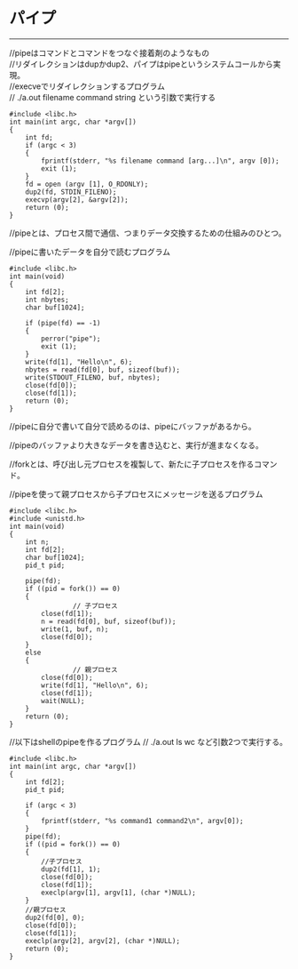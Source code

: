 # パイプ
---
//pipeはコマンドとコマンドをつなぐ接着剤のようなもの  
//リダイレクションはdupかdup2、パイプはpipeというシステムコールから実現。  
//execveでリダイレクションするプログラム  
// ./a.out filename command string という引数で実行する
```
#include <libc.h>
int main(int argc, char *argv[])
{
	int fd;
	if (argc < 3)
	{
		fprintf(stderr, "%s filename command [arg...]\n", argv [0]);
		exit (1);
	}
	fd = open (argv [1], O_RDONLY);
	dup2(fd, STDIN_FILENO);
	execvp(argv[2], &argv[2]);
	return (0);
}
```
//pipeとは、プロセス間で通信、つまりデータ交換するための仕組みのひとつ。

//pipeに書いたデータを自分で読むプログラム
```
#include <libc.h>
int main(void)
{
	int fd[2];
	int nbytes;
	char buf[1024];

	if (pipe(fd) == -1)
	{
		perror("pipe");
		exit (1);
	}
	write(fd[1], "Hello\n", 6);
	nbytes = read(fd[0], buf, sizeof(buf));
	write(STDOUT_FILENO, buf, nbytes);
	close(fd[0]);
	close(fd[1]);
	return (0);
}
```
//pipeに自分で書いて自分で読めるのは、pipeにバッファがあるから。

//pipeのバッファより大きなデータを書き込むと、実行が進まなくなる。

//forkとは、呼び出し元プロセスを複製して、新たに子プロセスを作るコマンド。

//pipeを使って親プロセスから子プロセスにメッセージを送るプログラム
```
#include <libc.h>
#include <unistd.h>
int main(void)
{
	int n;
	int fd[2];
	char buf[1024];
	pid_t pid;

	pipe(fd);
	if ((pid = fork()) == 0)
	{
                // 子プロセス
		close(fd[1]);
		n = read(fd[0], buf, sizeof(buf));
		write(1, buf, n);
		close(fd[0]);
	}
	else
	{
                // 親プロセス
		close(fd[0]);
		write(fd[1], "Hello\n", 6);
		close(fd[1]);
		wait(NULL);
	}
	return (0);
}
```
//以下はshellのpipeを作るプログラム
// ./a.out ls wc など引数2つで実行する。
```
#include <libc.h>
int main(int argc, char *argv[])
{
	int fd[2];
	pid_t pid;

	if (argc < 3)
	{
		fprintf(stderr, "%s command1 command2\n", argv[0]);
	}
	pipe(fd);
	if ((pid = fork()) == 0)
	{
		//子プロセス
		dup2(fd[1], 1);
		close(fd[0]);
		close(fd[1]);
		execlp(argv[1], argv[1], (char *)NULL);
	}
	//親プロセス
	dup2(fd[0], 0);
	close(fd[0]);
	close(fd[1]);
	execlp(argv[2], argv[2], (char *)NULL);
	return (0);
}
```